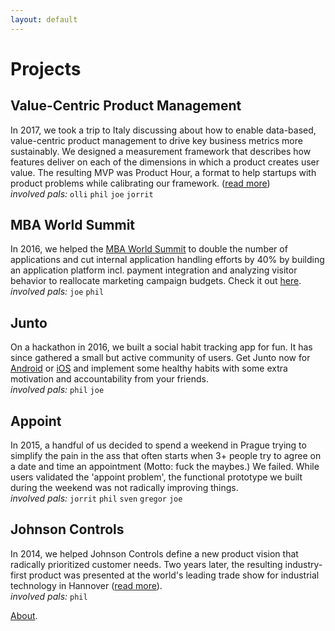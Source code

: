 ```yaml
---
layout: default
---
```


# [](#header-1)Projects


## [](#header-2)Value-Centric Product Management

In 2017, we took a trip to Italy discussing about how to enable data-based, value-centric product management to drive key business metrics more sustainably. We designed a measurement framework that describes how features deliver on each of the dimensions in which a product creates user value. The resulting MVP was Product Hour, a format to help startups with product problems while calibrating our framework. ([read more](http://vcpm.org/))  
_involved pals:_ `olli` `phil` `joe` `jorrit`

## [](#header-2)MBA World Summit

In 2016, we helped the [MBA World Summit](http://mbaworldsummit.com/) to double the number of applications and cut internal application handling efforts by 40% by building an application platform incl. payment integration and analyzing visitor behavior to reallocate marketing campaign budgets. Check it out [here](http://admissions.mbaworldsummit.com/).  
_involved pals:_ `joe` `phil` 



## [](#header-2)Junto

On a hackathon in 2016, we built a social habit tracking app for fun. It has since gathered a small but active community of users. Get Junto now for [Android](https://play.google.com/store/apps/details?id=io.pallab.junto) or [iOS](https://itunes.apple.com/us/app/junto-mutual-improvement/id1326121611?mt=8) and implement some healthy habits with some extra motivation and accountability from your friends.  
_involved pals:_ `phil` `joe` 

## [](#header-2)Appoint

In 2015, a handful of us decided to spend a weekend in Prague trying to simplify the pain in the ass that often starts when 3+ people try to agree on a date and time an appointment (Motto: fuck the maybes.) We failed. While users validated the 'appoint problem', the functional prototype we built during the weekend was not radically improving things.  
_involved pals:_ `jorrit` `phil` `sven` `gregor` `joe`


## [](#header-2)Johnson Controls

In 2014, we helped Johnson Controls define a new product vision that radically prioritized customer needs. Two years later, the resulting industry-first product was presented at the world's leading trade show for industrial technology in Hannover ([read more](http://www.johnsoncontrols.com/de_de/-/media/jci/be/germany/chillers/files/be_ykwkk_brochure_de.pdf?la=de)).  
_involved pals:_ `phil`


[About](pals).
